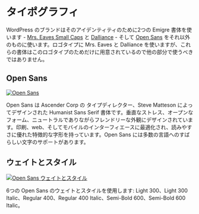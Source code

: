 <!-- # Typography -->
# タイポグラフィ

<!-- The WordPress brand uses two Emigre typefaces for it’s identity – [Mrs. Eaves Small Caps](http://www.myfonts.com/fonts/emigre/mrs-eaves-ot/small-caps-ot/ "Emigre: Mrs. Eaves Small Caps") and [Dalliance](http://www.myfonts.com/fonts/emigre/dalliance-ot/roman/glyphs.html#glyphs/322943/77 "Emigre: Dalliance") – and [Open Sans](https://www.google.com/fonts/specimen/Open+Sans) for everything else. The logotype uses Mrs. Eaves and Dalliance, but those typefaces are reserved for the Logotype only and should not be used elsewhere. -->
WordPress のブランドはそのアイデンティティのために2つの Emigre 書体を使います - [Mrs. Eaves Small Caps](http://www.myfonts.com/fonts/emigre/mrs-eaves-ot/small-caps-ot/ "Emigre: Mrs. Eaves Small Caps") と [Dalliance](http://www.myfonts.com/fonts/emigre/dalliance-ot/roman/glyphs.html#glyphs/322943/77 "Emigre: Dalliance") - そして [Open Sans](https://www.google.com/fonts/specimen/Open+Sans) をそれ以外のものに使います。ロゴタイプに Mrs. Eaves と Dalliance を使いますが、これらの書体はこのロゴタイプのためだけに用意されているので他の部分で使うべきではありません。

<!-- ## Open Sans -->
## Open Sans

<!-- [![Open Sans](https://i2.wp.com/make.wordpress.org/design/files/2015/03/typography-01-opensans.png?resize=776%2C422&ssl=1)](https://i2.wp.com/make.wordpress.org/design/files/2015/03/typography-01-opensans.png?ssl=1) -->
[![Open Sans](https://i2.wp.com/make.wordpress.org/design/files/2015/03/typography-01-opensans.png?resize=776%2C422&ssl=1)](https://i2.wp.com/make.wordpress.org/design/files/2015/03/typography-01-opensans.png?ssl=1)

<!-- Open Sans is a humanist sans serif typeface designed by Steve Matteson, Type Director of Ascender Corp. Designed with an upright stress, open forms, and a neutral yet friendly appearance. It was optimized for print, web, and mobile interfaces, and has excellent legibility characteristics in its letterforms. Open Sans has fantastic character support for multiple languages. -->
Open Sans は Ascender Corp の タイプディレクター、Steve Matteson によってデザインされた Humanist Sans Serif 書体です。垂直なストレス、オープンなフォーム、ニュートラルでありながらフレンドリーな外観にデザインされています。印刷、web、そしてモバイルのインターフィエースに最適化され、読みやすさに優れた特徴的な字形を持っています。Open Sans には多数の言語へのすばらしい文字のサポートがあります。

<!-- ## Weights and Styles -->
## ウェイトとスタイル

<!-- [![Open Sans Weights & Styles](https://i2.wp.com/make.wordpress.org/design/files/2015/03/typography-02-weightsandstyles.png?resize=776%2C422&ssl=1)](https://i2.wp.com/make.wordpress.org/design/files/2015/03/typography-02-weightsandstyles.png?ssl=1) -->
[![Open Sans ウェイトとスタイル](https://i2.wp.com/make.wordpress.org/design/files/2015/03/typography-02-weightsandstyles.png?resize=776%2C422&ssl=1)](https://i2.wp.com/make.wordpress.org/design/files/2015/03/typography-02-weightsandstyles.png?ssl=1)

<!-- We use six Opens Sans weights and styles: Light 300, Light 300 Italic, Regular 400, Regular 400 Italic, Semi-Bold 600, Semi-Bold 600 Italic. -->
6つの Open Sans のウェイトとスタイルを使用します: Light 300、Light 300 Italic、Regular 400、Regular 400 Italic、Semi-Bold 600、Semi-Bold 600 Italic。
